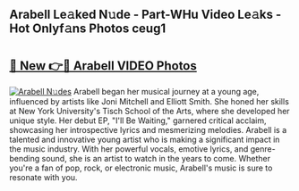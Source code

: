 ## Arabell Le𝚊ked N𝚞de - Part-WHu Video Le𝚊ks - Hot Onlyf𝚊ns Photos ceug1

# <h2><a href="http://ac54279.deff.icu/?id=Arabell">🔗 New 👉🔴 Arabell VIDEO Photos</a></h2>

[![Arabell N𝚞des](https://i.imgur.com/rIISA9y.gif)](http://ac54279.deff.icu/?id=Arabell)
Arabell began her musical journey at a young age, influenced by artists like Joni Mitchell and Elliott Smith. She honed her skills at New York University's Tisch School of the Arts, where she developed her unique style. Her debut EP, "I'll Be Waiting," garnered critical acclaim, showcasing her introspective lyrics and mesmerizing melodies. Arabell is a talented and innovative young artist who is making a significant impact in the music industry. With her powerful vocals, emotive lyrics, and genre-bending sound, she is an artist to watch in the years to come. Whether you're a fan of pop, rock, or electronic music, Arabell's music is sure to resonate with you.
